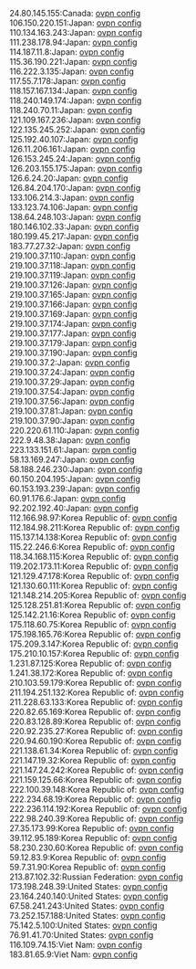 24.80.145.155:Canada: [ovpn config](vpn/24_80_145_155.ovpn)  
106.150.220.151:Japan: [ovpn config](vpn/106_150_220_151.ovpn)  
110.134.163.243:Japan: [ovpn config](vpn/110_134_163_243.ovpn)  
111.238.178.94:Japan: [ovpn config](vpn/111_238_178_94.ovpn)  
114.187.11.8:Japan: [ovpn config](vpn/114_187_11_8.ovpn)  
115.36.190.221:Japan: [ovpn config](vpn/115_36_190_221.ovpn)  
116.222.3.135:Japan: [ovpn config](vpn/116_222_3_135.ovpn)  
117.55.7.178:Japan: [ovpn config](vpn/117_55_7_178.ovpn)  
118.157.167.134:Japan: [ovpn config](vpn/118_157_167_134.ovpn)  
118.240.149.174:Japan: [ovpn config](vpn/118_240_149_174.ovpn)  
118.240.70.11:Japan: [ovpn config](vpn/118_240_70_11.ovpn)  
121.109.167.236:Japan: [ovpn config](vpn/121_109_167_236.ovpn)  
122.135.245.252:Japan: [ovpn config](vpn/122_135_245_252.ovpn)  
125.192.40.107:Japan: [ovpn config](vpn/125_192_40_107.ovpn)  
126.11.206.161:Japan: [ovpn config](vpn/126_11_206_161.ovpn)  
126.153.245.24:Japan: [ovpn config](vpn/126_153_245_24.ovpn)  
126.203.155.175:Japan: [ovpn config](vpn/126_203_155_175.ovpn)  
126.6.24.20:Japan: [ovpn config](vpn/126_6_24_20.ovpn)  
126.84.204.170:Japan: [ovpn config](vpn/126_84_204_170.ovpn)  
133.106.214.3:Japan: [ovpn config](vpn/133_106_214_3.ovpn)  
133.123.74.106:Japan: [ovpn config](vpn/133_123_74_106.ovpn)  
138.64.248.103:Japan: [ovpn config](vpn/138_64_248_103.ovpn)  
180.146.102.33:Japan: [ovpn config](vpn/180_146_102_33.ovpn)  
180.199.45.217:Japan: [ovpn config](vpn/180_199_45_217.ovpn)  
183.77.27.32:Japan: [ovpn config](vpn/183_77_27_32.ovpn)  
219.100.37.110:Japan: [ovpn config](vpn/219_100_37_110.ovpn)  
219.100.37.118:Japan: [ovpn config](vpn/219_100_37_118.ovpn)  
219.100.37.119:Japan: [ovpn config](vpn/219_100_37_119.ovpn)  
219.100.37.126:Japan: [ovpn config](vpn/219_100_37_126.ovpn)  
219.100.37.165:Japan: [ovpn config](vpn/219_100_37_165.ovpn)  
219.100.37.166:Japan: [ovpn config](vpn/219_100_37_166.ovpn)  
219.100.37.169:Japan: [ovpn config](vpn/219_100_37_169.ovpn)  
219.100.37.174:Japan: [ovpn config](vpn/219_100_37_174.ovpn)  
219.100.37.177:Japan: [ovpn config](vpn/219_100_37_177.ovpn)  
219.100.37.179:Japan: [ovpn config](vpn/219_100_37_179.ovpn)  
219.100.37.190:Japan: [ovpn config](vpn/219_100_37_190.ovpn)  
219.100.37.2:Japan: [ovpn config](vpn/219_100_37_2.ovpn)  
219.100.37.24:Japan: [ovpn config](vpn/219_100_37_24.ovpn)  
219.100.37.29:Japan: [ovpn config](vpn/219_100_37_29.ovpn)  
219.100.37.54:Japan: [ovpn config](vpn/219_100_37_54.ovpn)  
219.100.37.56:Japan: [ovpn config](vpn/219_100_37_56.ovpn)  
219.100.37.81:Japan: [ovpn config](vpn/219_100_37_81.ovpn)  
219.100.37.90:Japan: [ovpn config](vpn/219_100_37_90.ovpn)  
220.220.61.110:Japan: [ovpn config](vpn/220_220_61_110.ovpn)  
222.9.48.38:Japan: [ovpn config](vpn/222_9_48_38.ovpn)  
223.133.151.61:Japan: [ovpn config](vpn/223_133_151_61.ovpn)  
58.13.169.247:Japan: [ovpn config](vpn/58_13_169_247.ovpn)  
58.188.246.230:Japan: [ovpn config](vpn/58_188_246_230.ovpn)  
60.150.204.195:Japan: [ovpn config](vpn/60_150_204_195.ovpn)  
60.153.193.239:Japan: [ovpn config](vpn/60_153_193_239.ovpn)  
60.91.176.6:Japan: [ovpn config](vpn/60_91_176_6.ovpn)  
92.202.192.40:Japan: [ovpn config](vpn/92_202_192_40.ovpn)  
112.166.98.97:Korea Republic of: [ovpn config](vpn/112_166_98_97.ovpn)  
112.184.98.211:Korea Republic of: [ovpn config](vpn/112_184_98_211.ovpn)  
115.137.14.138:Korea Republic of: [ovpn config](vpn/115_137_14_138.ovpn)  
115.22.246.6:Korea Republic of: [ovpn config](vpn/115_22_246_6.ovpn)  
118.34.168.115:Korea Republic of: [ovpn config](vpn/118_34_168_115.ovpn)  
119.202.173.11:Korea Republic of: [ovpn config](vpn/119_202_173_11.ovpn)  
121.129.47.178:Korea Republic of: [ovpn config](vpn/121_129_47_178.ovpn)  
121.130.60.111:Korea Republic of: [ovpn config](vpn/121_130_60_111.ovpn)  
121.148.214.205:Korea Republic of: [ovpn config](vpn/121_148_214_205.ovpn)  
125.128.251.81:Korea Republic of: [ovpn config](vpn/125_128_251_81.ovpn)  
125.142.21.16:Korea Republic of: [ovpn config](vpn/125_142_21_16.ovpn)  
175.118.60.75:Korea Republic of: [ovpn config](vpn/175_118_60_75.ovpn)  
175.198.165.76:Korea Republic of: [ovpn config](vpn/175_198_165_76.ovpn)  
175.209.3.147:Korea Republic of: [ovpn config](vpn/175_209_3_147.ovpn)  
175.210.10.157:Korea Republic of: [ovpn config](vpn/175_210_10_157.ovpn)  
1.231.87.125:Korea Republic of: [ovpn config](vpn/1_231_87_125.ovpn)  
1.241.38.172:Korea Republic of: [ovpn config](vpn/1_241_38_172.ovpn)  
210.103.59.179:Korea Republic of: [ovpn config](vpn/210_103_59_179.ovpn)  
211.194.251.132:Korea Republic of: [ovpn config](vpn/211_194_251_132.ovpn)  
211.228.63.133:Korea Republic of: [ovpn config](vpn/211_228_63_133.ovpn)  
220.82.65.169:Korea Republic of: [ovpn config](vpn/220_82_65_169.ovpn)  
220.83.128.89:Korea Republic of: [ovpn config](vpn/220_83_128_89.ovpn)  
220.92.235.27:Korea Republic of: [ovpn config](vpn/220_92_235_27.ovpn)  
220.94.60.190:Korea Republic of: [ovpn config](vpn/220_94_60_190.ovpn)  
221.138.61.34:Korea Republic of: [ovpn config](vpn/221_138_61_34.ovpn)  
221.147.19.32:Korea Republic of: [ovpn config](vpn/221_147_19_32.ovpn)  
221.147.24.242:Korea Republic of: [ovpn config](vpn/221_147_24_242.ovpn)  
221.159.125.66:Korea Republic of: [ovpn config](vpn/221_159_125_66.ovpn)  
222.100.39.148:Korea Republic of: [ovpn config](vpn/222_100_39_148.ovpn)  
222.234.68.19:Korea Republic of: [ovpn config](vpn/222_234_68_19.ovpn)  
222.236.114.192:Korea Republic of: [ovpn config](vpn/222_236_114_192.ovpn)  
222.98.240.39:Korea Republic of: [ovpn config](vpn/222_98_240_39.ovpn)  
27.35.173.99:Korea Republic of: [ovpn config](vpn/27_35_173_99.ovpn)  
39.112.95.189:Korea Republic of: [ovpn config](vpn/39_112_95_189.ovpn)  
58.230.230.60:Korea Republic of: [ovpn config](vpn/58_230_230_60.ovpn)  
59.12.83.9:Korea Republic of: [ovpn config](vpn/59_12_83_9.ovpn)  
59.7.31.90:Korea Republic of: [ovpn config](vpn/59_7_31_90.ovpn)  
213.87.102.32:Russian Federation: [ovpn config](vpn/213_87_102_32.ovpn)  
173.198.248.39:United States: [ovpn config](vpn/173_198_248_39.ovpn)  
23.164.240.140:United States: [ovpn config](vpn/23_164_240_140.ovpn)  
67.58.241.243:United States: [ovpn config](vpn/67_58_241_243.ovpn)  
73.252.157.188:United States: [ovpn config](vpn/73_252_157_188.ovpn)  
75.142.5.100:United States: [ovpn config](vpn/75_142_5_100.ovpn)  
76.91.41.70:United States: [ovpn config](vpn/76_91_41_70.ovpn)  
116.109.74.15:Viet Nam: [ovpn config](vpn/116_109_74_15.ovpn)  
183.81.65.9:Viet Nam: [ovpn config](vpn/183_81_65_9.ovpn)  
